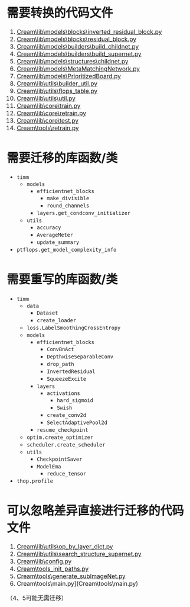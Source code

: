<font size = "3">

# 需要转换的代码文件

1. [Cream\lib\models\blocks\inverted_residual_block.py](Cream\lib\models\blocks\inverted_residual_block.py)
2. [Cream\lib\models\blocks\residual_block.py](Cream\lib\models\blocks\residual_block.py)
3. [Cream\lib\models\builders\build_childnet.py](Cream\lib\models\builders\build_childnet.py)
4. [Cream\lib\models\builders\build_supernet.py](Cream\lib\models\builders\build_supernet.py)
5. [Cream\lib\models\structures\childnet.py](Cream\lib\models\structures\childnet.py)
6. [Cream\lib\models\MetaMatchingNetwork.py](Cream\lib\models\MetaMatchingNetwork.py)
7. [Cream\lib\models\PrioritizedBoard.py](Cream\lib\models\PrioritizedBoard.py)
8. [Cream\lib\utils\builder_util.py](Cream\lib\utils\builder_util.py)
9. [Cream\lib\utils\flops_table.py](Cream\lib\utils\flops_table.py)
10. [Cream\lib\utils\util.py](Cream\lib\utils\util.py)
11. [Cream\lib\core\train.py](Cream\lib\core\train.py)
12. [Cream\lib\core\retrain.py](Cream\lib\core\retrain.py)
13. [Cream\lib\core\test.py](Cream\lib\core\test.py)
14. [Cream\tools\retrain.py](Cream\tools\retrain.py)

# 需要迁移的库函数/类

- `timm`
  - `models`
    - `efficientnet_blocks`
      - `make_divisible`
      - `round_channels`
    - `layers.get_condconv_initializer`
  - `utils`
    - `accuracy`
    - `AverageMeter`
    - `update_summary`
- `ptflops.get_model_complexity_info`


# 需要重写的库函数/类

- `timm`
  - `data`
    - `Dataset`
    - `create_loader`
  - `loss.LabelSmoothingCrossEntropy`
  - `models`
    - `efficientnet_blocks`
      - `ConvBnAct`
      - `DepthwiseSeparableConv`
      - `drop_path`
      - `InvertedResidual`
      - `SqueezeExcite`
    - `layers`
      - `activations`
        - `hard_sigmoid`
        - `Swish`
      - `create_conv2d`
      - `SelectAdaptivePool2d`
    - `resume_checkpoint`
  - `optim.create_optimizer`
  - `scheduler.create_scheduler`
  - `utils`
    - `CheckpointSaver`
    - `ModelEma`
      - `reduce_tensor`
- `thop.profile`

# 可以忽略差异直接进行迁移的代码文件

1. [Cream\lib\utils\op_by_layer_dict.py](Cream\lib\utils\op_by_layer_dict.py)
2. [Cream\lib\utils\search_structure_supernet.py](Cream\lib\utils\search_structure_supernet.py)
3. [Cream\lib\config.py](Cream\lib\config.py)
4. [Cream\tools\_init_paths.py](Cream\tools\_init_paths.py)
5. [Cream\tools\generate_subImageNet.py](Cream\tools\generate_subImageNet.py)
6. Cream\tools\main.py](Cream\tools\main.py)

（4、5可能无需迁移）